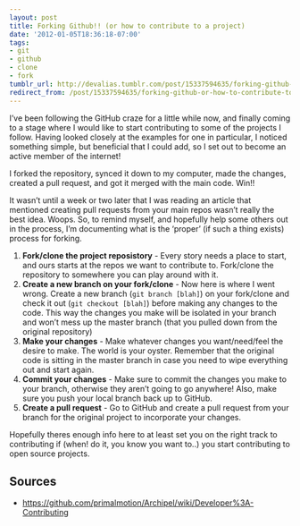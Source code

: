 ```yaml
---
layout: post
title: Forking Github!! (or how to contribute to a project)
date: '2012-01-05T18:36:18-07:00'
tags:
- git
- github
- clone
- fork
tumblr_url: http://devalias.tumblr.com/post/15337594635/forking-github-or-how-to-contribute-to-a
redirect_from: /post/15337594635/forking-github-or-how-to-contribute-to-a
---
```

I’ve been following the GitHub craze for a little while now, and finally coming to a stage where I would like to start contributing to some of the projects I follow. Having looked closely at the examples for one in particular, I noticed something simple, but beneficial that I could add, so I set out to become an active member of the internet!

I forked the repository, synced it down to my computer, made the changes, created a pull request, and got it merged with the main code. Win!!

It wasn’t until a week or two later that I was reading an article that mentioned creating pull requests from your main repos wasn’t really the best idea. Woops. So, to remind myself, and hopefully help some others out in the process, I’m documenting what is the ‘proper’ (if such a thing exists) process for forking.

1. **Fork/clone the project reposistory** - Every story needs a place to start, and ours starts at the repos we want to contribute to. Fork/clone the repository to somewhere you can play around with it.
2. **Create a new branch on your fork/clone** - Now here is where I went wrong. Create a new branch (`git branch [blah]`) on your fork/clone and check it out (`git checkout [blah]`) before making any changes to the code. This way the changes you make will be isolated in your branch and won’t mess up the master branch (that you pulled down from the original repository)
3. **Make your changes** - Make whatever changes you want/need/feel the desire to make. The world is your oyster. Remember that the original code is sitting in the master branch in case you need to wipe everything out and start again.
4. **Commit your changes** - Make sure to commit the changes you make to your branch, otherwise they aren’t going to go anywhere! Also, make sure you push your local branch back up to GitHub.
5. **Create a pull request** - Go to GitHub and create a pull request from your branch for the original project to incorporate your changes.

Hopefully theres enough info here to at least set you on the right track to contributing if (when! do it, you know you want to..) you start contributing to open source projects.

## Sources

* https://github.com/primalmotion/Archipel/wiki/Developer%3A-Contributing
